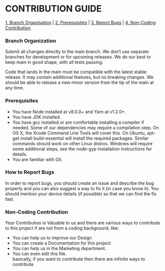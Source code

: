 # CONTRIBUTION GUIDE
[1. Branch Organisation](https://github.com/VishwaGauravIn/github-profile-readme-maker/blob/master/CONTRIBUTING.md#branch-organization) |
[2. Prerequisites](https://github.com/VishwaGauravIn/github-profile-readme-maker/blob/master/CONTRIBUTING.md#prerequisites) |
[3. Report Bugs](https://github.com/VishwaGauravIn/github-profile-readme-maker/blob/master/CONTRIBUTING.md#how-to-report-bugs) |
[4. Non-Coding Contribution](https://github.com/VishwaGauravIn/github-profile-readme-maker/blob/master/CONTRIBUTING.md#non-coding-contribution)

### Branch Organization

Submit all changes directly to the main branch. We don’t use separate branches for development or for upcoming releases. We do our best to keep main in good shape, with all tests passing.

Code that lands in the main must be compatible with the latest stable release. It may contain additional features, but no breaking changes. We should be able to release a new minor version from the tip of the main at any time.

### Prerequisites
- You have Node installed at v8.0.0+ and Yarn at v1.2.0+.
- You have JDK installed.
- You have gcc installed or are comfortable installing a compiler if needed. Some of our dependencies may require a compilation step. On OS X, the Xcode Command Line Tools will cover this. On Ubuntu, apt-get install build-essential will install the required packages. Similar commands should work on other Linux distros. Windows will require some additional steps, see the node-gyp installation instructions for details.
- You are familiar with Git.

### How to Report Bugs
In order to report bugs, you should create an issue and describe the bug properly and you can also suggest a way to fix it (in case you know it). You should mention your device details (if possible) so that we can find the fix fast.

### Non-Coding Contribution
Your Contribution is Valuable to us and there are various ways to contribute to this project if are not from a coding background, like:
- You can help us to improve our Design
- You can create a Documentation for this project
- You can help us in the Marketing department.
- You can even edit this file. <br>
    basically, if you want to contribute then there are infinite ways to contribute
